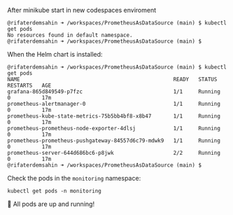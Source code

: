 After minikube start in new codespaces enviroment 
```shell
@rifaterdemsahin ➜ /workspaces/PrometheusAsDataSource (main) $ kubectl get pods
No resources found in default namespace.
@rifaterdemsahin ➜ /workspaces/PrometheusAsDataSource (main) $
```

When the Helm chart is installed:

```shell
@rifaterdemsahin ➜ /workspaces/PrometheusAsDataSource (main) $ kubectl get pods
NAME                                                 READY   STATUS    RESTARTS   AGE
grafana-865d849549-p7fzc                             1/1     Running   0          17m
prometheus-alertmanager-0                            1/1     Running   0          17m
prometheus-kube-state-metrics-75b5bb4bf8-x8b47       1/1     Running   0          17m
prometheus-prometheus-node-exporter-4dlsj            1/1     Running   0          17m
prometheus-prometheus-pushgateway-84557d6c79-mdwk9   1/1     Running   0          17m
prometheus-server-644d686bc6-p8jwk                   2/2     Running   0          17m
@rifaterdemsahin ➜ /workspaces/PrometheusAsDataSource (main) $
```

Check the pods in the `monitoring` namespace:

```shell
kubectl get pods -n monitoring
```

🚀 All pods are up and running!